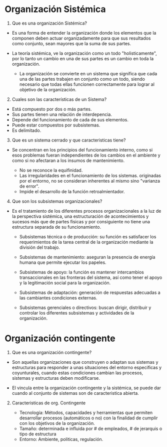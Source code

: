 # Organización Sistémica

1. Que es una organización Sistémica?

- Es una forma de entender la organización donde los elementos que la componen deben actuar organizadamente para que sus resultados como conjunto, sean mayores que la suma de sus partes.

- La teoría sistémica, ve la organización como un todo "holisticamente", por lo tanto un cambio en una de sus partes es un cambio en toda la organización.

    * La organización se convierte en un sistema que significa que cada una de las partes trabajen en conjunto como un todo, siendo necesario que todas ellas funcionen correctamente para lograr al objetivo de la organización.

2. Cuales son las características de un Sistema?

- Está compuesto por dos o más partes.
- Sus partes tienen una relación de interdepencia.
- Depende del funcionamiento de cada de sus elementos.
- Puede estar compuestos por subsistemas.
- Es delimitado.

3. Que es un sistema cerrado y que caracteristicas tiene?

- Se concentran en los principios del funcionamiento interno, como si esos problemas fueran independientes de los cambios en el ambiente y como si no afectaran a los insumos de mantenimiento.

    - No se reconoce la equifinidad.
    - Las irregularidades en el funcionamiento de los sistemas. originadas por el entorno, no se consideran inherentes al mismo sino "varianza de error".
    - Impide el desarrollo de la función retroalmientador.

4. Que son los subsistemas organizacionales?

- Es el tratamiento de los diferentes procesos organizacionales a la luz de la perspectiva sistémica, una estructuración de acontecimientos y sucesos más que de partes físicas y por consiguiente no tiene una estructura separada de su funcionamiento.

    - Subsistemas técnica  o de producción: su función es satisfacer los requerimientos de la tarea central de la organización mediante la división del trabajo.
    
    - Subsistemas de mantenimiento: aseguran la presencia de energía humana que permite ejecutar los papeles.

    - Subsistemas de apoyo: la función es mantener intercambios transaccionales en las fronteras del sistema, así como tener el apoyo y la legitimación social para la organización.

    - Subsistemas de adaptación: generación de respuestas adecuadas a las cambiantes condiciones externas.

    - Subsistemas gerenciales o directivos: buscan dirigir, distribuir y controlar los diferentes subsistemas y actividades de la organización.

# Organización contingente

1. Que es una organización contingente?

- Son aquellas organizaciones que construyen o adaptan sus sistemas y estructuras para responder a unas situaciones del entorno especificas y coyunturales, cuando estas condiciones cambian las procesos, sistemas y estructuras deben modificarse.

- El vincula entre la organización contingente y la sistémica, se puede dar cuando al conjunto de sistemas son de caracteristica abierta.

2. Caracteristicas de org. Contingente

    - Tecnología: Métodos, capacidades y herramientas que permiten desarrollar procesos (automáticos o no) con la finalidad de cumplir con los objetivos de la organización.
    - Tamaño: determinada e influida por # de empleados, # de jerarquis o tipo de estructura
    - Entorno: Ambiente, politicas, regulación.